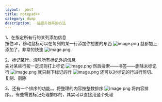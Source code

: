 ```yaml
---
layout:  post
title: notepad++
category: dump
description: 一些提升效率的方法
---
```



1、在指定所有行的某列添加信息  
按住alt，移动鼠标可以在每列的某一行添加你想要的东西
![image.png](https://upload-images.jianshu.io/upload_images/11970387-054111f180e7869a.png?imageMogr2/auto-orient/strip%7CimageView2/2/w/1240)
就都加上添加了，非常的快速
![image.png](https://upload-images.jianshu.io/upload_images/11970387-29b9c1ac7f30544c.png?imageMogr2/auto-orient/strip%7CimageView2/2/w/1240)

2、标记某行，清除所有标记外的信息  
先对某些行按一定规则打上标记
![image.png](https://upload-images.jianshu.io/upload_images/11970387-8fd90b564a59b340.png?imageMogr2/auto-orient/strip%7CimageView2/2/w/1240)
然后搜索——书签——删除未标记行
![image.png](https://upload-images.jianshu.io/upload_images/11970387-2916c9fc1176739a.png?imageMogr2/auto-orient/strip%7CimageView2/2/w/1240)
就只剩下标记的行
![image.png](https://upload-images.jianshu.io/upload_images/11970387-aae6f73f09223978.png?imageMogr2/auto-orient/strip%7CimageView2/2/w/1240)
还可以对标记的行进行剪切、复制、删除

3、还有一个排序的功能。。将整理的内容按整数排序
![image.png](https://upload-images.jianshu.io/upload_images/11970387-14bda478c83cba84.png?imageMogr2/auto-orient/strip%7CimageView2/2/w/1240)
将内容排序。。有些需要标记处理排序的，其实可以直接用这个处理

